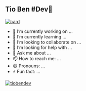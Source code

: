 ## Tio Ben #Dev👋

[![card](https://github-readme-stats.vercel.app/api?username=iuricode&theme=default&show_icons=true)](https://github.com/anuraghazra/github-readme-stats)

- 🔭 I’m currently working on ...
- 🌱 I’m currently learning ...
- 👯 I’m looking to collaborate on ...
- 🤔 I’m looking for help with ...
- 💬 Ask me about ...
- 📫 How to reach me: ...
- 😄 Pronouns: ...
- ⚡ Fun fact: ...

[![tiobendev](https://github-readme-stats.vercel.app/api/top-langs/?username=iuricode&layout=compact)](https://github.com/anuraghazra/github-readme-stats)